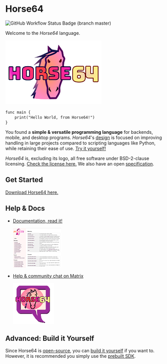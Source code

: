 
Horse64
=======

![GitHub Workflow Status Badge (branch master)](
    https://img.shields.io/github/workflow/status/horse64/horse64/Basic%20build%20and%20test/master?label=build%20and%20tests&style=flat-square
)

Welcome to the *Horse64* language.

[![logo](misc/logo-readme.png)](https://horse64.org)

```
func main {
    print("Hello World, from Horse64!")
}
```

You found a **simple & versatile programming language** for backends, mobile,
and desktop programs. *Horse64*'s [design](./docs/Design.md#overview) is
focused on improving handling in large projects compared to scripting
languages like Python, while retaining their ease of use. [Try it
yourself!](https://horse64.org/download)

*Horse64* is, excluding its logo, all free software
under BSD-2-clause licensing. [Check the license here.](LICENSE.md)
We also have an open [specification](./docs/Specification/Horse64.md).


Get Started
-----------

[Download Horse64 here.](https://horse64.org/download)


Help & Docs
-----------

* [Documentation, read it!](https://horse64.org/docs)

  [![docs screenshot](misc/README_image_docs.png)](
    https://horse64.org/docs
  )

* [Help & community chat on Matrix](
    https://matrix.to/#/+horse64:matrix.org
  )

  [![chat icon](misc/logo_README_chat.png)](
    https://matrix.to/#/+horse64:matrix.org
  )


Advanced: Build it Yourself
---------------------------

Since Horse64 is [open-source](LICENSE.md), you can
[build it yourself](
    ./docs/horsec/horsec.md#manual-build   
) if you want to. However, it is recommended you simply
use the [prebuilt SDK](https://horse64.org/download).
